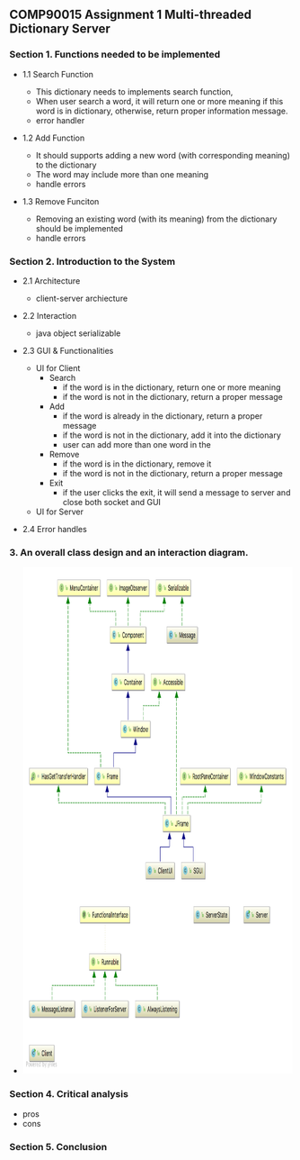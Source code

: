 ## COMP90015 Assignment 1 Multi-threaded Dictionary Server

### Section 1. Functions needed to be implemented

+ 1.1 Search Function
	- This dictionary needs to implements search function, 
	- When user search a word, it will return one or more meaning if this word is in dictionary, otherwise, return proper information message.
	- error handler

+ 1.2 Add Function
	- It should supports adding a new word (with corresponding meaning) to the dictionary
	- The word may include more than one meaning
	- handle errors

+ 1.3 Remove Funciton
	- Removing an existing word (with its meaning) from the dictionary should be implemented
	- handle errors


### Section 2. Introduction to the System

+ 2.1  Architecture
	- client-server archiecture

+ 2.2 Interaction
	- java object serializable

+ 2.3 GUI & Functionalities 
	- UI for Client
		- Search
			- if the word is in the dictionary, return one or more meaning
			- if the word is not in the dictionary, return a proper message
		- Add
			- if the word is already in the dictionary, return a proper message
			- if the word is not in the dictionary, add it into the dictionary
			- user can add more than one word in the 
		- Remove
			- if the word is in the dictionary, remove it 
			- if the word is not in the dictionary, return a proper message
		- Exit
			- if the user clicks the exit, it will send a message to server and close both socket and GUI
	- UI for Server
+ 2.4 Error handles

### 3. An overall class design and an interaction diagram.
+ <img src="https://github.com/Fannibals/S2/blob/master/DS/A1/Pic/UML.png" height = 900, width = 900>


### Section 4. Critical analysis
+ pros
+ cons

### Section 5. Conclusion


